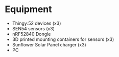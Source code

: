 # Equipment
- Thingy:52 devices (x3)
- SEN54 sensors (x3)
- nRF52840 Dongle
- 3D printed mounting containers for sensors (x3)
- Sunflower Solar Panel charger (x3)
- PC
